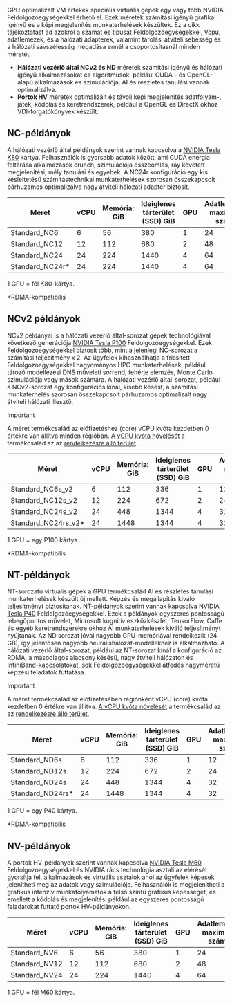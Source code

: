 
GPU optimalizált VM értékek speciális virtuális gépek egy vagy több NVIDIA Feldolgozóegységekkel érhető el. Ezek méretek számítási igényű grafikai igényű és a képi megjelenítés munkaterhelések készültek. Ez a cikk tájékoztatást ad azokról a számát és típusát Feldolgozóegységekkel, Vcpu, adatlemezek, és a hálózati adapterek, valamint tárolási átviteli sebesség és a hálózati sávszélesség megadása ennél a csoportosításnál minden méretét. 

* **Hálózati vezérlő által NCv2 és ND** méretek számítási igényű és hálózati igényű alkalmazásokat és algoritmusok, például CUDA - és OpenCL-alapú alkalmazások és szimulációja, AI és részletes tanulási vannak optimalizálva. 
* **Portok HV** méretek optimalizált és távoli képi megjelenítés adatfolyam-, játék, kódolás és keretrendszerek, például a OpenGL és DirectX okhoz VDI-forgatókönyvek készült.  


## <a name="nc-instances"></a>NC-példányok

A hálózati vezérlő által példányok szerint vannak kapcsolva a [NVIDIA Tesla K80](http://images.nvidia.com/content/pdf/kepler/Tesla-K80-BoardSpec-07317-001-v05.pdf) kártya. Felhasználók is gyorsabb adatok között, ami CUDA energia feltárása alkalmazások crunch, szimulációja összeomlás, ray követett megjelenítési, mély tanulási és egyebek. A NC24r konfiguráció egy kis késleltetésű számítástechnikai munkaterhelések szorosan összekapcsolt párhuzamos optimalizálva nagy átviteli hálózati adapter biztosít.


| Méret | vCPU | Memória: GiB | Ideiglenes tárterület (SSD) GiB | GPU | Adatlemezek maximális száma |
| --- | --- | --- | --- | --- | --- |
| Standard_NC6 |6 |56 | 380 | 1 | 24 |
| Standard_NC12 |12 |112 | 680 | 2 | 48 |
| Standard_NC24 |24 |224 | 1440 | 4 | 64 |
| Standard_NC24r* |24 |224 | 1440 | 4 | 64 |

1 GPU = fél K80-kártya.

*RDMA-kompatibilis

## <a name="ncv2-instances"></a>NCv2 példányok

NCv2 példányai is a hálózati vezérlő által-sorozat gépek technológiával következő generációja [NVIDIA Tesla P100](http://images.nvidia.com/content/tesla/pdf/nvidia-tesla-p100-datasheet.pdf) Feldolgozóegységekkel. Ezek Feldolgozóegységekkel biztosít több, mint a jelenlegi NC-sorozat a számítási teljesítmény x 2. Az ügyfelek kihasználhatja a frissített Feldolgozóegységekkel hagyományos HPC munkaterhelések, például tározó modellezési DNS műveleti sorrend, fehérje elemzés, Monte Carlo szimulációja vagy mások számára. A hálózati vezérlő által-sorozat, például a NCv2-sorozat egy konfigurációs kínál, kisebb késést, a számítási munkaterhelés szorosan összekapcsolt párhuzamos optimalizált nagy átviteli hálózati illesztő.

> [!IMPORTANT]
> A méret termékcsalád az előfizetéshez (core) vCPU kvóta kezdetben 0 értékre van állítva minden régióban. [A vCPU kvóta növelését](../articles/azure-supportability/resource-manager-core-quotas-request.md) a termékcsalád az az [rendelkezésre álló terület](https://azure.microsoft.com/regions/services/).
>

| Méret | vCPU | Memória: GiB | Ideiglenes tárterület (SSD) GiB | GPU | Adatlemezek maximális száma |
| --- | --- | --- | --- | --- | --- |
| Standard_NC6s_v2 |6 |112 | 336 | 1 | 12 |
| Standard_NC12s_v2 |12 |224 | 672 | 2 | 24 |
| Standard_NC24s_v2 |24 |448 | 1344 | 4 | 32 |
| Standard_NC24rs_v2* |24 |1448 | 1344 | 4 | 32 |

1 GPU = egy P100 kártya.

*RDMA-kompatibilis

## <a name="nd-instances"></a>NT-példányok

NT-sorozatú virtuális gépek a GPU termékcsalád AI és részletes tanulási munkaterhelések készült új mellett. Képzés és megállapítás kiváló teljesítményt biztosítanak. NT-példányok szerint vannak kapcsolva [NVIDIA Tesla P40](http://images.nvidia.com/content/pdf/tesla/184427-Tesla-P40-Datasheet-NV-Final-Letter-Web.pdf) Feldolgozóegységekkel. Ezek a példányok egyszeres pontosságú lebegőpontos művelet, Microsoft kognitív eszközkészlet, TensorFlow, Caffe és egyéb keretrendszerekre okhoz AI munkaterhelések kiváló teljesítményt nyújtanak. Az ND sorozat jóval nagyobb GPU-memóriával rendelkezik (24 GB), így jelentősen nagyobb neurálishálózat-modellekhez is alkalmazható. A hálózati vezérlő által-sorozat, például az NT-sorozat kínál a konfiguráció az RDMA, a másodlagos alacsony késésű, nagy átviteli hálózaton és InfiniBand-kapcsolatokat, sok Feldolgozóegységekkel átfedés nagyméretű képzési feladatok futtatása.

> [!IMPORTANT]
> A méret termékcsalád az előfizetésében régiónként vCPU (core) kvóta kezdetben 0 értékre van állítva. [A vCPU kvóta növelését](../articles/azure-supportability/resource-manager-core-quotas-request.md) a termékcsalád az az [rendelkezésre álló terület](https://azure.microsoft.com/regions/services/).
>

| Méret | vCPU | Memória: GiB | Ideiglenes tárterület (SSD) GiB | GPU | Adatlemezek maximális száma |
| --- | --- | --- | --- | --- | --- |
| Standard_ND6s |6 |112 | 336 | 1 | 12 |
| Standard_ND12s |12 |224 | 672 | 2 | 24 |
| Standard_ND24s |24 |448 | 1344 | 4 | 32 |
| Standard_ND24rs* |24 |1448 | 1344 | 4 | 32 |

1 GPU = egy P40 kártya.

*RDMA-kompatibilis

## <a name="nv-instances"></a>NV-példányok



A portok HV-példányok szerint vannak kapcsolva [NVIDIA Tesla M60 ](http://images.nvidia.com/content/tesla/pdf/188417-Tesla-M60-DS-A4-fnl-Web.pdf) Feldolgozóegységekkel és NVIDIA rács technológia asztali az elérését gyorsítja fel, alkalmazások és virtuális asztalok ahol az ügyfelek képesek jelenítheti meg az adatok vagy szimulációja. Felhasználók is megjelenítheti a grafikus intenzív munkafolyamatok a felső szintű grafikus képességet, és emellett a kódolás és megjelenítési például az egyszeres pontosságú feladatokat futtató portok HV-példányokon. 

| Méret | vCPU | Memória: GiB | Ideiglenes tárterület (SSD) GiB | GPU | Adatlemezek maximális száma |
| --- | --- | --- | --- | --- | --- |
| Standard_NV6 |6 |56 |380 | 1 | 24 |
| Standard_NV12 |12 |112 |680 | 2 | 48 |
| Standard_NV24 |24 |224 |1440 | 4 | 64 |

1 GPU = fél M60 kártya.


